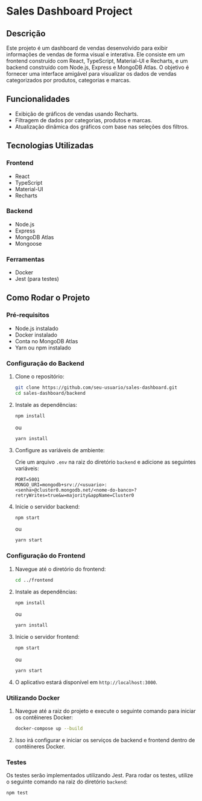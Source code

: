 # Sales Dashboard Project

## Descrição

Este projeto é um dashboard de vendas desenvolvido para exibir informações de vendas de forma visual e interativa. Ele consiste em um frontend construído com React, TypeScript, Material-UI e Recharts, e um backend construído com Node.js, Express e MongoDB Atlas. O objetivo é fornecer uma interface amigável para visualizar os dados de vendas categorizados por produtos, categorias e marcas.

## Funcionalidades

- Exibição de gráficos de vendas usando Recharts.
- Filtragem de dados por categorias, produtos e marcas.
- Atualização dinâmica dos gráficos com base nas seleções dos filtros.

## Tecnologias Utilizadas

### Frontend
- React
- TypeScript
- Material-UI
- Recharts

### Backend
- Node.js
- Express
- MongoDB Atlas
- Mongoose

### Ferramentas
- Docker
- Jest (para testes)

## Como Rodar o Projeto

### Pré-requisitos

- Node.js instalado
- Docker instalado
- Conta no MongoDB Atlas
- Yarn ou npm instalado

### Configuração do Backend

1. Clone o repositório:

    ```bash
    git clone https://github.com/seu-usuario/sales-dashboard.git
    cd sales-dashboard/backend
    ```

2. Instale as dependências:

    ```bash
    npm install
    ```

    ou

    ```bash
    yarn install
    ```

3. Configure as variáveis de ambiente:

    Crie um arquivo `.env` na raiz do diretório `backend` e adicione as seguintes variáveis:

    ```env
    PORT=5001
    MONGO_URI=mongodb+srv://<usuario>:<senha>@cluster0.mongodb.net/<nome-do-banco>?retryWrites=true&w=majority&appName=Cluster0
    ```

4. Inicie o servidor backend:

    ```bash
    npm start
    ```

    ou

    ```bash
    yarn start
    ```

### Configuração do Frontend

1. Navegue até o diretório do frontend:

    ```bash
    cd ../frontend
    ```

2. Instale as dependências:

    ```bash
    npm install
    ```

    ou

    ```bash
    yarn install
    ```

3. Inicie o servidor frontend:

    ```bash
    npm start
    ```

    ou

    ```bash
    yarn start
    ```

4. O aplicativo estará disponível em `http://localhost:3000`.

### Utilizando Docker

1. Navegue até a raiz do projeto e execute o seguinte comando para iniciar os contêineres Docker:

    ```bash
    docker-compose up --build
    ```

2. Isso irá configurar e iniciar os serviços de backend e frontend dentro de contêineres Docker.

### Testes

Os testes serão implementados utilizando Jest. Para rodar os testes, utilize o seguinte comando na raiz do diretório `backend`:

```bash
npm test
